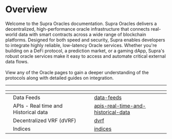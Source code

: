 # Overview

Welcome to the Supra Oracles documentation. Supra Oracles delivers a decentralized, high-performance oracle infrastructure that connects real-world data with smart contracts across a wide range of blockchain platforms. Designed for both speed and security, Supra enables developers to integrate highly reliable, low-latency Oracle services. Whether you're building on a DeFi protocol, a prediction market, or a gaming dApp, Supra's robust oracle services make it easy to access and automate critical external data flows.\
\
View any of the Oracle pages to gain a deeper understanding of the protocols along with detailed guides on integration.

***

<table data-card-size="large" data-view="cards"><thead><tr><th></th><th></th><th></th><th data-hidden data-card-target data-type="content-ref"></th></tr></thead><tbody><tr><td></td><td>Data Feeds</td><td></td><td><a href="data-feeds/">data-feeds</a></td></tr><tr><td></td><td>APIs - Real time and Historical data</td><td></td><td><a href="apis-real-time-and-historical-data/">apis-real-time-and-historical-data</a></td></tr><tr><td></td><td>Decentralized VRF (dVRF)</td><td></td><td><a href="dvrf/">dvrf</a></td></tr><tr><td></td><td>Indices</td><td></td><td><a href="indices/">indices</a></td></tr></tbody></table>

